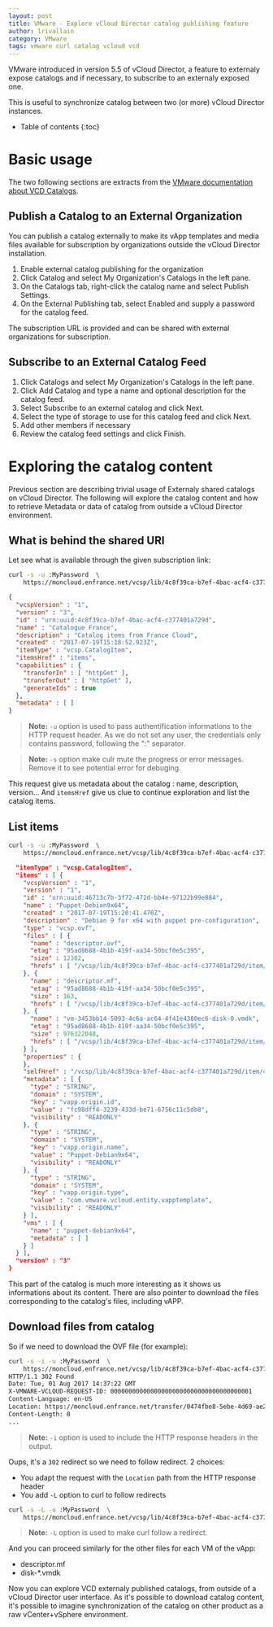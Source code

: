 ```yaml
---
layout: post
title: VMware - Explore vCloud Director catalog publishing feature
author: lrivallain
category: VMware
tags: vmware curl catalog vcloud vcd
---
```


VMware introduced in version 5.5 of vCloud Director, a feature to externaly expose catalogs and if necessary, to subscribe to an externaly exposed one.

This is useful to synchronize catalog between two (or more) vCloud Director instances.

* Table of contents
{:toc}

# Basic usage

The two following sections are extracts from the [VMware documentation about VCD Catalogs](http://pubs.vmware.com/vcd-820/index.jsp#com.vmware.vcloud.admin.doc/GUID-1A098021-07C4-44BA-AB9D-9D48FD4CA812.html).

## Publish a Catalog to an External Organization

You can publish a catalog externally to make its vApp templates and media files available for subscription by organizations outside the vCloud Director installation.

1. Enable external catalog publishing for the organization
2. Click Catalog and select My Organization's Catalogs in the left pane.
3. On the Catalogs tab, right-click the catalog name and select Publish Settings.
4. On the External Publishing tab, select Enabled and supply a password for the catalog feed.

The subscription URL is provided and can be shared with external organizations for subscription.

## Subscribe to an External Catalog Feed

1. Click Catalogs and select My Organization's Catalogs in the left pane.
1. Click Add Catalog and type a name and optional description for the catalog feed.
1. Select Subscribe to an external catalog and click Next.
1. Select the type of storage to use for this catalog feed and click Next.
1. Add other members if necessary
1. Review the catalog feed settings and click Finish.

# Exploring the catalog content

Previous section are describing trivial usage of Externaly shared catalogs on vCloud Director. The following will explore the catalog content and how to retrieve Metadata or data of catalog from outside a vCloud Director environment.

## What is behind the shared URI

Let see what is available through the given subscription link:

```bash
curl -s -u :MyPassword  \
	https://moncloud.enfrance.net/vcsp/lib/4c8f39ca-b7ef-4bac-acf4-c377401a729d
```
```json
{
  "vcspVersion" : "1",
  "version" : "3",
  "id" : "urn:uuid:4c8f39ca-b7ef-4bac-acf4-c377401a729d",
  "name" : "Catalogue France",
  "description" : "Catalog items from France Cloud",
  "created" : "2017-07-19T15:18:52.923Z",
  "itemType" : "vcsp.CatalogItem",
  "itemsHref" : "items",
  "capabilities" : {
    "transferIn" : [ "httpGet" ],
    "transferOut" : [ "httpGet" ],
    "generateIds" : true
  },
  "metadata" : [ ]
}
```

> **Note:** `-u` option is used to pass authentification informations to the HTTP request header. As we do not set any user, the credentials only contains password, following the ":" separator.

> **Note:** `-s` option make culr mute the progress or error messages. Remove it to see potential error for debuging.


This request give us metadata about the catalog : name, description, version... And `itemsHref` give us clue to continue exploration and list the catalog items.

## List items

```bash
curl -s -u :MyPassword  \
	https://moncloud.enfrance.net/vcsp/lib/4c8f39ca-b7ef-4bac-acf4-c377401a729d/items
```
```json
  "itemType" : "vcsp.CatalogItem",
  "items" : [ {
    "vcspVersion" : "1",
    "version" : "1",
    "id" : "urn:uuid:46713c7b-3f72-472d-bb4e-97122b99e884",
    "name" : "Puppet-Debian9x64",
    "created" : "2017-07-19T15:20:41.470Z",
    "description" : "Debian 9 for x64 with puppet pre-configuration",
    "type" : "vcsp.ovf",
    "files" : [ {
      "name" : "descriptor.ovf",
      "etag" : "95ad8688-4b1b-419f-aa34-50bcf0e5c395",
      "size" : 12302,
      "hrefs" : [ "/vcsp/lib/4c8f39ca-b7ef-4bac-acf4-c377401a729d/item/46713c7b-3f72-472d-bb4e-97122b99e884/file/descriptor.ovf" ]
    }, {
      "name" : "descriptor.mf",
      "etag" : "95ad8688-4b1b-419f-aa34-50bcf0e5c395",
      "size" : 163,
      "hrefs" : [ "/vcsp/lib/4c8f39ca-b7ef-4bac-acf4-c377401a729d/item/46713c7b-3f72-472d-bb4e-97122b99e884/file/descriptor.mf" ]
    }, {
      "name" : "vm-3453bb14-5093-4c6a-ac64-4f41e4380ec6-disk-0.vmdk",
      "etag" : "95ad8688-4b1b-419f-aa34-50bcf0e5c395",
      "size" : 976322048,
      "hrefs" : [ "/vcsp/lib/4c8f39ca-b7ef-4bac-acf4-c377401a729d/item/46713c7b-3f72-472d-bb4e-97122b99e884/file/vm-3453bb14-5093-4c6a-ac64-4f41e4380ec6-disk-0.vmdk" ]
    } ],
    "properties" : {
    },
    "selfHref" : "/vcsp/lib/4c8f39ca-b7ef-4bac-acf4-c377401a729d/item/46713c7b-3f72-472d-bb4e-97122b99e884/",
    "metadata" : [ {
      "type" : "STRING",
      "domain" : "SYSTEM",
      "key" : "vapp.origin.id",
      "value" : "fc98dff4-3239-433d-be71-6756c11c5db8",
      "visibility" : "READONLY"
    }, {
      "type" : "STRING",
      "domain" : "SYSTEM",
      "key" : "vapp.origin.name",
      "value" : "Puppet-Debian9x64",
      "visibility" : "READONLY"
    }, {
      "type" : "STRING",
      "domain" : "SYSTEM",
      "key" : "vapp.origin.type",
      "value" : "com.vmware.vcloud.entity.vapptemplate",
      "visibility" : "READONLY"
    } ],
    "vms" : [ {
      "name" : "puppet-debian9x64",
      "metadata" : [ ]
    } ]
  } ],
  "version" : "3"
}
```

This part of the catalog is much more interesting as it shows us informations about its content. There are also pointer to download the files corresponding to the catalog's files, including vAPP.

## Download files from catalog

So if we need to download the OVF file (for example):

```bash
curl -s -i -u :MyPassword  \
	https://moncloud.enfrance.net/vcsp/lib/4c8f39ca-b7ef-4bac-acf4-c377401a729d/item/83f573cd-e5ab-442e-a585-53b6e2c5e820/file/descriptor.ovf
HTTP/1.1 302 Found
Date: Tue, 01 Aug 2017 14:37:22 GMT
X-VMWARE-VCLOUD-REQUEST-ID: 000000000000000000000000000000000000001
Content-Language: en-US
Location: https://moncloud.enfrance.net/transfer/0474fbe8-5ebe-4d69-ae27-790fae40c9d9/descriptor.ovf
Content-Length: 0
...
```
> **Note:** `-i` option is used to include the HTTP response headers in the output.

Oups, it's a `302` redirect so we need to follow redirect. 2 choices:
* You adapt the request with the `Location` path from the HTTP response header
* You add `-L` option to curl to follow redirects

```bash
curl -s -L -u :MyPassword  \
	https://moncloud.enfrance.net/vcsp/lib/4c8f39ca-b7ef-4bac-acf4-c377401a729d/item/83f573cd-e5ab-442e-a585-53b6e2c5e820/file/descriptor.ovf > myVapp/descriptor.ovf
```

> **Note:** `-L` option is used to make curl follow a redirect.

And you can proceed similarly for the other files for each VM of the vApp:
* descriptor.mf
* disk-\*.vmdk

Now you can explore VCD externaly published catalogs, from outside of a vCloud Director user interface. As it's possible to download catalog content, it's possible to imagine synchronization of the catalog on other product as a raw vCenter+vSphere environment.
